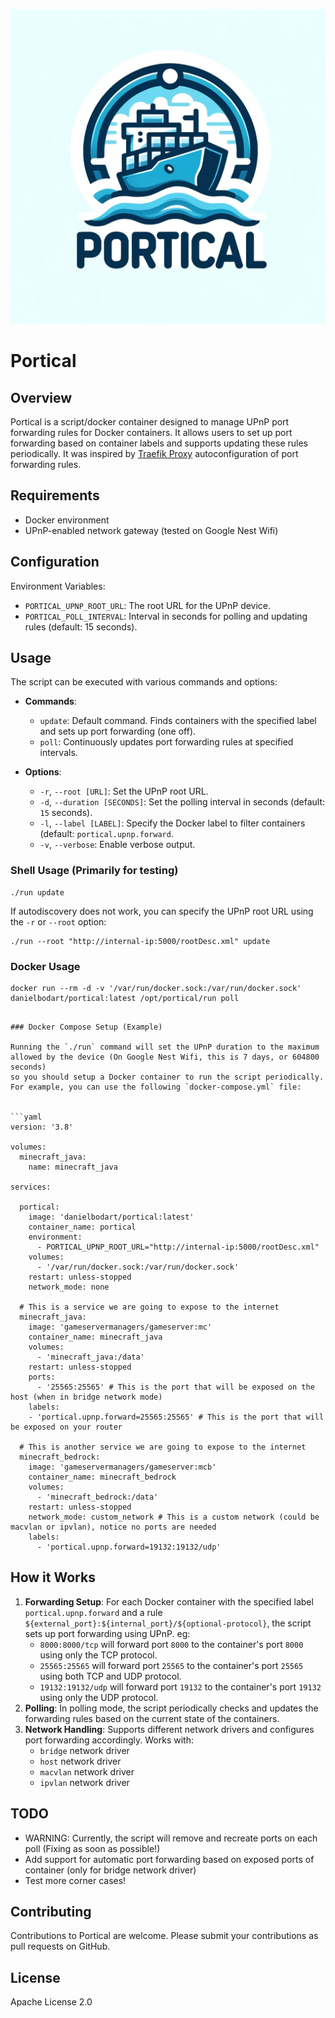 ![Portical Logo](logo.png)

# Portical

## Overview
Portical is a script/docker container designed to manage UPnP port forwarding rules for Docker containers. 
It allows users to set up port forwarding based on container labels and supports updating these rules periodically.
It was inspired by [Traefik Proxy](https://traefik.io/traefik/) autoconfiguration of port forwarding rules.

## Requirements
- Docker environment
- UPnP-enabled network gateway (tested on Google Nest Wifi)

## Configuration
Environment Variables:
- `PORTICAL_UPNP_ROOT_URL`: The root URL for the UPnP device.
- `PORTICAL_POLL_INTERVAL`: Interval in seconds for polling and updating rules (default: 15 seconds).

## Usage
The script can be executed with various commands and options:

- **Commands**:
    - `update`: Default command. Finds containers with the specified label and sets up port forwarding (one off).
    - `poll`: Continuously updates port forwarding rules at specified intervals.

- **Options**:
    - `-r`, `--root [URL]`: Set the UPnP root URL.
    - `-d`, `--duration [SECONDS]`: Set the polling interval in seconds (default: `15` seconds).
    - `-l`, `--label [LABEL]`: Specify the Docker label to filter containers (default: `portical.upnp.forward`.
    - `-v`, `--verbose`: Enable verbose output.


### Shell Usage (Primarily for testing)

```shell
./run update
```

If autodiscovery does not work, you can specify the UPnP root URL using the `-r` or `--root` option:

```shell
./run --root "http://internal-ip:5000/rootDesc.xml" update
```

### Docker Usage

```shell
docker run --rm -d -v '/var/run/docker.sock:/var/run/docker.sock' danielbodart/portical:latest /opt/portical/run poll 
```

```shell

### Docker Compose Setup (Example)

Running the `./run` command will set the UPnP duration to the maximum allowed by the device (On Google Nest Wifi, this is 7 days, or 604800 seconds) 
so you should setup a Docker container to run the script periodically. For example, you can use the following `docker-compose.yml` file:


```yaml
version: '3.8'

volumes:
  minecraft_java:
    name: minecraft_java

services:

  portical:
    image: 'danielbodart/portical:latest'
    container_name: portical
    environment:
      - PORTICAL_UPNP_ROOT_URL="http://internal-ip:5000/rootDesc.xml"
    volumes:
      - '/var/run/docker.sock:/var/run/docker.sock'
    restart: unless-stopped
    network_mode: none

  # This is a service we are going to expose to the internet
  minecraft_java: 
    image: 'gameservermanagers/gameserver:mc'
    container_name: minecraft_java 
    volumes:
      - 'minecraft_java:/data'
    restart: unless-stopped
    ports: 
      - '25565:25565' # This is the port that will be exposed on the host (when in bridge network mode)
    labels:
    - 'portical.upnp.forward=25565:25565' # This is the port that will be exposed on your router

  # This is another service we are going to expose to the internet
  minecraft_bedrock: 
    image: 'gameservermanagers/gameserver:mcb'
    container_name: minecraft_bedrock
    volumes:
      - 'minecraft_bedrock:/data'
    restart: unless-stopped
    network_mode: custom_network # This is a custom network (could be macvlan or ipvlan), notice no ports are needed
    labels:
      - 'portical.upnp.forward=19132:19132/udp'
```


## How it Works
1. **Forwarding Setup**: For each Docker container with the specified label `portical.upnp.forward` and a rule `${external_port}:${internal_port}/${optional-protocol}`, the script sets up port forwarding using UPnP. eg:
    - `8000:8000/tcp` will forward port `8000` to the container's port `8000` using only the TCP protocol.
    - `25565:25565` will forward port `25565` to the container's port `25565` using both TCP and UDP protocol.
    - `19132:19132/udp` will forward port `19132` to the container's port `19132` using only the UDP protocol.
2. **Polling**: In polling mode, the script periodically checks and updates the forwarding rules based on the current state of the containers.
3. **Network Handling**: Supports different network drivers and configures port forwarding accordingly. Works with:
    - `bridge` network driver
    - `host` network driver
    - `macvlan` network driver
    - `ipvlan` network driver
    
## TODO

* WARNING: Currently, the script will remove and recreate ports on each poll (Fixing as soon as possible!)
* Add support for automatic port forwarding based on exposed ports of container (only for bridge network driver)
* Test more corner cases!


## Contributing
Contributions to Portical are welcome. Please submit your contributions as pull requests on GitHub.

## License
Apache License 2.0
